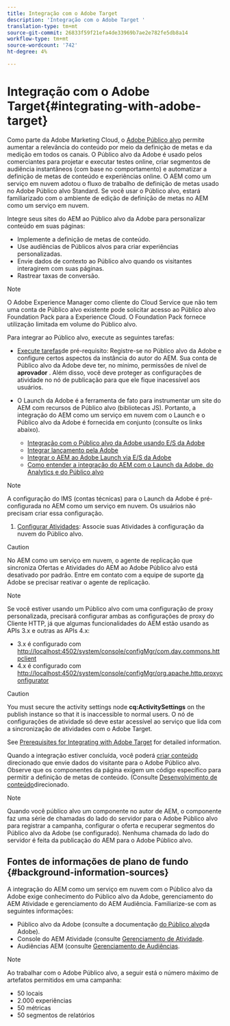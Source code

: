```yaml
---
title: Integração com o Adobe Target
description: 'Integração com o Adobe Target '
translation-type: tm+mt
source-git-commit: 26833f59f21efa4de33969b7ae2e782fe5db8a14
workflow-type: tm+mt
source-wordcount: '742'
ht-degree: 4%

---
```



# Integração com o Adobe Target{#integrating-with-adobe-target}

Como parte da Adobe Marketing Cloud, o [Adobe Público alvo](http://www.adobe.com/solutions/testing-targeting/testandtarget.html) permite aumentar a relevância do conteúdo por meio da definição de metas e da medição em todos os canais. O Público alvo da Adobe é usado pelos comerciantes para projetar e executar testes online, criar segmentos de audiência instantâneos (com base no comportamento) e automatizar a definição de metas de conteúdo e experiências online. O AEM como um serviço em nuvem adotou o fluxo de trabalho de definição de metas usado no Adobe Público alvo Standard. Se você usar o Público alvo, estará familiarizado com o ambiente de edição de definição de metas no AEM como um serviço em nuvem.

Integre seus sites do AEM ao Público alvo da Adobe para personalizar conteúdo em suas páginas:

* Implemente a definição de metas de conteúdo.
* Use audiências de Públicos alvos para criar experiências personalizadas.
* Envie dados de contexto ao Público alvo quando os visitantes interagirem com suas páginas.
* Rastrear taxas de conversão.

>[!NOTE]
>
>O Adobe Experience Manager como cliente do Cloud Service que não tem uma conta de Público alvo existente pode solicitar acesso ao Público alvo Foundation Pack para a Experience Cloud.  O Foundation Pack fornece utilização limitada em volume do Público alvo.


Para integrar ao Público alvo, execute as seguintes tarefas:

* [Execute tarefas](https://docs.adobe.com/content/help/en/experience-manager-65/administering/integration/target-requirements.html)de pré-requisito: Registre-se no Público alvo da Adobe e configure certos aspectos da instância do autor do AEM. Sua conta de Público alvo da Adobe deve ter, no mínimo, permissões de nível de **aprovador** . Além disso, você deve proteger as configurações de atividade no nó de publicação para que ele fique inacessível aos usuários.

* O Launch da Adobe é a ferramenta de fato para instrumentar um site do AEM com recursos de Público alvo (bibliotecas JS). Portanto, a integração do AEM como um serviço em nuvem com o Launch e o Público alvo da Adobe é fornecida em conjunto (consulte os links abaixo).

   * [Integração com o Público alvo da Adobe usando E/S da Adobe](https://docs.adobe.com/content/help/en/experience-manager-65/administering/integration/integration-ims-adobe-io.html)
   * [Integrar lançamento pela Adobe](https://docs.adobe.com/content/help/en/experience-manager-learn/sites/integrations/adobe-launch-integration-tutorial-understand.html)
   * [Integrar o AEM ao Adobe Launch via E/S da Adobe](https://helpx.adobe.com/experience-manager/using/aem_launch_adobeio_integration.html)
   * [Como entender a integração do AEM com o Launch da Adobe, do Analytics e do Público alvo](https://helpx.adobe.com/experience-manager/kt/integration/using/aem-launch-integration-tutorial-understand.html)

>[!NOTE]
>
>A configuração do IMS (contas técnicas) para o Launch da Adobe é pré-configurada no AEM como um serviço em nuvem. Os usuários não precisam criar essa configuração.

1. [Configurar Atividades](https://docs.adobe.com/content/help/en/experience-manager-65/authoring/personalization/activitylib.html): Associe suas Atividades à configuração da nuvem do Público alvo.

>[!CAUTION]
>
>No AEM como um serviço em nuvem, o agente de replicação que sincroniza Ofertas e Atividades do AEM ao Adobe Público alvo está desativado por padrão. Entre em contato com a equipe de suporte [da](https://helpx.adobe.com/contact/enterprise-support.ec.html#experience-manager) Adobe se precisar reativar o agente de replicação.

>[!NOTE]
>
>Se você estiver usando um Público alvo com uma configuração de proxy personalizada, precisará configurar ambas as configurações de proxy do Cliente HTTP, já que algumas funcionalidades do AEM estão usando as APIs 3.x e outras as APIs 4.x:
>
>* 3.x é configurado com [http://localhost:4502/system/console/configMgr/com.day.commons.httpclient](http://localhost:4502/system/console/configMgr/com.day.commons.httpclient)
>* 4.x é configurado com [http://localhost:4502/system/console/configMgr/org.apache.http.proxyconfigurator](http://localhost:4502/system/console/configMgr/org.apache.http.proxyconfigurator)

>



>[!CAUTION]
>
>You must secure the activity settings node **cq:ActivitySettings** on the publish instance so that it is inaccessible to normal users. O nó de configurações de atividade só deve estar acessível ao serviço que lida com a sincronização de atividades com o Adobe Target.
>
>See [Prerequisites for Integrating with Adobe Target](https://docs.adobe.com/content/help/en/experience-manager-65/administering/integration/target-requirements.html#securing-the-activity-settings-node) for detailed information.

Quando a integração estiver concluída, você poderá [criar conteúdo](https://docs.adobe.com/content/help/en/experience-manager-65/authoring/personalization/content-targeting-touch.html) direcionado que envie dados do visitante para o Adobe Público alvo. Observe que os componentes da página exigem um código específico para permitir a definição de metas de conteúdo. (Consulte [Desenvolvimento de conteúdo](https://docs.adobe.com/content/help/en/experience-manager-65/developing/personlization/target.html)direcionado.

>[!NOTE]
>
>Quando você público alvo um componente no autor de AEM, o componente faz uma série de chamadas do lado do servidor para o Adobe Público alvo para registrar a campanha, configurar o oferta e recuperar segmentos do Público alvo da Adobe (se configurado). Nenhuma chamada do lado do servidor é feita da publicação do AEM para o Adobe Público alvo.

## Fontes de informações de plano de fundo {#background-information-sources}

A integração do AEM como um serviço em nuvem com o Público alvo da Adobe exige conhecimento do Público alvo da Adobe, gerenciamento do AEM Atividade e gerenciamento do AEM Audiência. Familiarize-se com as seguintes informações:

* Público alvo da Adobe (consulte a documentação [do Público alvo](https://marketing.adobe.com/resources/help/en_US/target/)da Adobe).
* Console do AEM Atividade (consulte [Gerenciamento de Atividade](https://docs.adobe.com/content/help/en/experience-manager-65/authoring/personalization/activitylib.html).
* Audiências AEM (consulte [Gerenciamento de Audiências](https://docs.adobe.com/content/help/en/experience-manager-65/authoring/personalization/managing-audiences.html).

>[!NOTE]
>
>Ao trabalhar com o Adobe Público alvo, a seguir está o número máximo de artefatos permitidos em uma campanha:
>
>* 50 locais
>* 2.000 experiências
>* 50 métricas
>* 50 segmentos de relatórios

>



